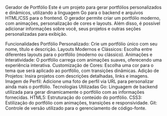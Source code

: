 Gerador de Portfólio
Este é um projeto para gerar portfólios personalizados e dinâmicos, utilizando a linguagem Go para o backend e arquivos HTML/CSS para o frontend. O gerador permite criar um portfólio moderno, com animações, personalização de cores e layouts. Além disso, é possível adicionar informações sobre você, seus projetos e outras seções personalizadas para exibição.

Funcionalidades
Portfólio Personalizado: Crie um portfólio único com seu nome, título e descrição.
Layouts Modernos e Clássicos: Escolha entre diferentes layouts para o portfólio (moderno ou clássico).
Animações e Interatividade: O portfólio carrega com animações suaves, oferecendo uma experiência interativa.
Customização de Cores: Escolha uma cor para o tema que será aplicado ao portfólio, com transições dinâmicas.
Adição de Projetos: Insira projetos com descrições detalhadas, links e imagens.
Imagem de Perfil: Adicione uma foto de perfil via URL para personalizar ainda mais o portfólio.
Tecnologias Utilizadas
Go: Linguagem de backend utilizada para gerar dinamicamente o portfólio com as informações fornecidas.
HTML5: Estruturação do conteúdo do portfólio.
CSS3: Estilização do portfólio com animações, transições e responsividade.
Git: Controle de versão utilizado para o gerenciamento de código-fonte.
